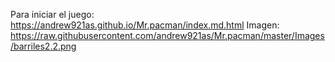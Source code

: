 Para iniciar el juego: https://andrew921as.github.io/Mr.pacman/index.md.html
Imagen: https://raw.githubusercontent.com/andrew921as/Mr.pacman/master/Images/barriles2.2.png
